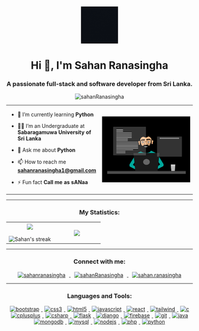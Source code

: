 <p align="center" ><img  src = "https://github.com/sahanRanasingha/sahanRanasingha/blob/main/profileHeader.gif?raw=true" width = 100px></p>
<h1 align="center">Hi 👋, I'm Sahan Ranasingha</h1>
<h3 align="center">A passionate full-stack and software developer from Sri Lanka.</h3>
<p align="center"> <img src="https://komarev.com/ghpvc/?username=sahanRanasingha&label=Profile%20views&color=0e75b6&style=flat" alt="sahanRanasingha" /> </p>

<table align="center">
<tr border="none">
<td width="50%" align="left">
  
- 🌱 I’m currently learning **Python**

- 🧑‍🎓 I’m an Undergraduate at **Sabaragamuwa University of Sri Lanka**

- 💬 Ask me about **Python**

- 📫 How to reach me **sahanranasingha1@gmail.com**
  
- ⚡ Fun fact **Call me as sANaa**

</td>
<td width="50%" align="center">

  <img align="center" alt="Coding" width="450" src="https://github.com/sahanRanasingha/sahanRanasingha/blob/main/developer.gif">

  
  </td>
</tr>
</table>

---

<h3 align="center">My Statistics:</h3>
<p align="center">
<table align="center">
<tr border="none">
<td width="50%" align="center">
  
  <img  align="center"  src="https://github-readme-stats.vercel.app/api?username=sahanRanasingha&theme=dark&show_icons=true&count_private=true" />
  <br></br>
  <img  title="🔥 Get streak stats for your profile at git.io/streak-stats" alt="Sahan's streak" src="https://github-readme-streak-stats.herokuapp.com/?user=sahanRanasingha&theme=dark&hide_border=false" /> 
</td>
<td width="50%" align="center">

  <img  align="center"  src="https://github-readme-stats.anuraghazra1.vercel.app/api/top-langs/?username=sahanRanasingha&theme=dark&hide_border=false&no-bg=true&no-frame=true&langs_count=10"/>
  
  </td>
</tr>
</table>

---

<h3 align="center">Connect with me:</h3>
<p align="center">
<a href="https://linkedin.com/in/sahanranasingha" target="blank">
  <img align="center" src="https://raw.githubusercontent.com/rahuldkjain/github-profile-readme-generator/master/src/images/icons/Social/linked-in-alt.svg" alt="sahanranasingha" height="50" width="50" style="margin-left: 10px; margin-right: 10px;" />
</a>
<a href="https://fb.com/sahanRanasingha" target="blank">
  <img align="center" src="https://raw.githubusercontent.com/rahuldkjain/github-profile-readme-generator/master/src/images/icons/Social/facebook.svg" alt="sahanRanasingha" height="50" width="50" style="margin-left: 10px; margin-right: 10px;" />
</a>
<a href="https://www.instagram.com/sahan.ranasingha/" target="blank">
  <img align="center" src="https://www.edigitalagency.com.au/wp-content/uploads/new-Instagram-icon-png-full-colour.png" alt="sahan.ranasingha" height="50" width="50" style="margin-left: 10px; margin-right: 10px;" />
</a>

</p>

---

<h3 align="center">Languages and Tools:</h3>
<p align="center"> 
<a href="https://getbootstrap.com" target="_blank" rel="noreferrer"> 
  <img src="https://github.com/Scar1109/skill-icons/blob/main/icons/Bootstrap.svg" alt="bootstrap" width="50" height="50" style="margin-left: 5px; margin-right: 5px;" />
</a>
<a href="https://www.w3schools.com/css/" target="_blank" rel="noreferrer"> 
  <img src="https://github.com/Scar1109/skill-icons/blob/main/icons/CSS.svg" alt="css3" width="50" height="50" style="margin-left: 5px; margin-right: 5px;" />
</a>
<a href="https://www.w3.org/html/" target="_blank" rel="noreferrer"> 
  <img src="https://github.com/Scar1109/skill-icons/blob/main/icons/HTML.svg" alt="html5" width="50" height="50" style="margin-left: 5px; margin-right: 5px;" />
</a>
<a href="https://developer.mozilla.org/en-US/docs/Web/JavaScript" target="_blank" rel="noreferrer"> 
  <img src="https://github.com/Scar1109/skill-icons/blob/main/icons/JavaScript.svg" alt="javascript" width="50" height="50" style="margin-left: 5px; margin-right: 5px;" />
</a>
<a href="https://reactjs.org/" target="_blank" rel="noreferrer"> 
  <img src="https://github.com/Scar1109/skill-icons/blob/main/icons/React-Light.svg" alt="react" width="50" height="50" style="margin-left: 5px; margin-right: 5px;" />
</a>
<a href="https://tailwindcss.com/" target="_blank" rel="noreferrer"> 
  <img src="https://github.com/Scar1109/skill-icons/blob/main/icons/TailwindCSS-Light.svg" alt="tailwind" width="50" height="50" style="margin-left: 5px; margin-right: 5px;" />
</a>
<a href="https://www.cprogramming.com/" target="_blank" rel="noreferrer"> 
  <img src="https://github.com/Scar1109/skill-icons/blob/main/icons/C.svg" alt="c" width="50" height="50" style="margin-left: 5px; margin-right: 5px;" />
</a>
<a href="https://www.w3schools.com/cpp/" target="_blank" rel="noreferrer"> 
  <img src="https://github.com/Scar1109/skill-icons/blob/main/icons/CPP.svg" alt="cplusplus" width="50" height="50" style="margin-left: 5px; margin-right: 5px;" />
</a>
<a href="https://www.w3schools.com/cs/" target="_blank" rel="noreferrer"> 
  <img src="https://github.com/Scar1109/skill-icons/blob/main/icons/CS.svg" alt="csharp" width="50" height="50" style="margin-left: 5px; margin-right: 5px;" />
</a>
<a href="https://flask.palletsprojects.com/en/stable/" target="_blank" rel="noreferrer">
  <img src="https://github.com/Scar1109/skill-icons/blob/main/icons/Flask-Light.svg" alt="flask" width="50" height="50" style="margin-left: 5px; margin-right: 5px;" />
</a>
<a href="https://www.djangoproject.com/" target="_blank" rel="noreferrer"> 
  <img src="https://github.com/Scar1109/skill-icons/blob/main/icons/Django.svg" alt="django" width="50" height="50" style="margin-left: 5px; margin-right: 5px;" />
</a>
<a href="https://firebase.google.com/" target="_blank" rel="noreferrer"> 
  <img src="https://github.com/Scar1109/skill-icons/blob/main/icons/Firebase-Light.svg" alt="firebase" width="50" height="50" style="margin-left: 5px; margin-right: 5px;" />
</a>
<a href="https://git-scm.com/" target="_blank" rel="noreferrer"> 
  <img src="https://github.com/Scar1109/skill-icons/blob/main/icons/Git.svg" alt="git" width="50" height="50" style="margin-left: 5px; margin-right: 5px;" />
</a>
<a href="https://www.java.com" target="_blank" rel="noreferrer"> 
  <img src="https://github.com/Scar1109/skill-icons/blob/main/icons/Java-Light.svg" alt="java" width="50" height="50" style="margin-left: 5px; margin-right: 5px;" />
</a>
<a href="https://www.mongodb.com/" target="_blank" rel="noreferrer"> 
  <img src="https://github.com/Scar1109/skill-icons/blob/main/icons/MongoDB.svg" alt="mongodb" width="50" height="50" style="margin-left: 5px; margin-right: 5px;" />
</a>
<a href="https://www.mysql.com/" target="_blank" rel="noreferrer"> 
  <img src="https://github.com/Scar1109/skill-icons/blob/main/icons/MySQL-Light.svg" alt="mysql" width="50" height="50" style="margin-left: 5px; margin-right: 5px;" />
</a>
<a href="https://nodejs.org" target="_blank" rel="noreferrer"> 
  <img src="https://github.com/Scar1109/skill-icons/blob/main/icons/NodeJS-Light.svg" alt="nodejs" width="50" height="50" style="margin-left: 5px; margin-right: 5px;" />
</a>
<a href="https://www.php.net" target="_blank" rel="noreferrer"> 
  <img src="https://github.com/Scar1109/skill-icons/blob/main/icons/PHP-Light.svg" alt="php" width="50" height="50" style="margin-left: 5px; margin-right: 5px;" />
</a>
<a href="https://www.python.org" target="_blank" rel="noreferrer"> 
  <img src="https://github.com/Scar1109/skill-icons/blob/main/icons/Python-Light.svg" alt="python" width="50" height="50" style="margin-left: 5px; margin-right: 5px;" />
</a>

</p>
